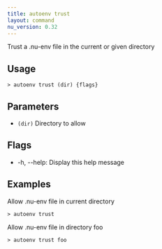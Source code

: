 ```yaml
---
title: autoenv trust
layout: command
nu_version: 0.32
---
```


Trust a .nu-env file in the current or given directory

## Usage

```shell
> autoenv trust (dir) {flags}
```

## Parameters

- `(dir)` Directory to allow

## Flags

- -h, --help: Display this help message

## Examples

Allow .nu-env file in current directory

```shell
> autoenv trust
```

Allow .nu-env file in directory foo

```shell
> autoenv trust foo
```
